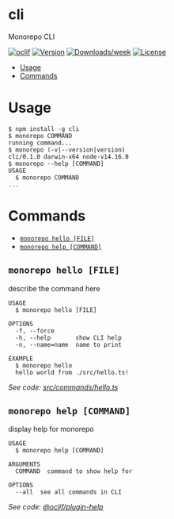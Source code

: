 # cli

Monorepo CLI

[![oclif](https://img.shields.io/badge/cli-oclif-brightgreen.svg)](https://oclif.io)
[![Version](https://img.shields.io/npm/v/cli.svg)](https://npmjs.org/package/cli)
[![Downloads/week](https://img.shields.io/npm/dw/cli.svg)](https://npmjs.org/package/cli)
[![License](https://img.shields.io/npm/l/cli.svg)](https://github.com/tundera/cli/blob/master/package.json)

<!-- toc -->

- [Usage](#usage)
- [Commands](#commands)
<!-- tocstop -->

# Usage

<!-- usage -->

```sh-session
$ npm install -g cli
$ monorepo COMMAND
running command...
$ monorepo (-v|--version|version)
cli/0.1.0 darwin-x64 node-v14.16.0
$ monorepo --help [COMMAND]
USAGE
  $ monorepo COMMAND
...
```

<!-- usagestop -->

# Commands

<!-- commands -->

- [`monorepo hello [FILE]`](#monorepo-hello-file)
- [`monorepo help [COMMAND]`](#monorepo-help-command)

## `monorepo hello [FILE]`

describe the command here

```
USAGE
  $ monorepo hello [FILE]

OPTIONS
  -f, --force
  -h, --help       show CLI help
  -n, --name=name  name to print

EXAMPLE
  $ monorepo hello
  hello world from ./src/hello.ts!
```

_See code:
[src/commands/hello.ts](https://github.com/tundera/cli/blob/v0.1.0/src/commands/hello.ts)_

## `monorepo help [COMMAND]`

display help for monorepo

```
USAGE
  $ monorepo help [COMMAND]

ARGUMENTS
  COMMAND  command to show help for

OPTIONS
  --all  see all commands in CLI
```

_See code:
[@oclif/plugin-help](https://github.com/oclif/plugin-help/blob/v3.2.2/src/commands/help.ts)_

<!-- commandsstop -->
